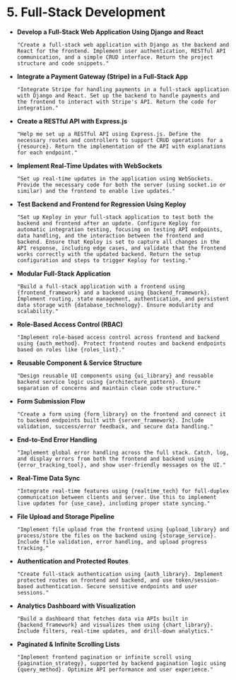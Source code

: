 # **5. Full-Stack Development**

* **Develop a Full-Stack Web Application Using Django and React**

  ```text
  "Create a full-stack web application with Django as the backend and React for the frontend. Implement user authentication, RESTful API communication, and a simple CRUD interface. Return the project structure and code snippets."
  ```

* **Integrate a Payment Gateway (Stripe) in a Full-Stack App**

  ```text
  "Integrate Stripe for handling payments in a full-stack application with Django and React. Set up the backend to handle payments and the frontend to interact with Stripe's API. Return the code for integration."
  ```

* **Create a RESTful API with Express.js**

  ```text
  "Help me set up a RESTful API using Express.js. Define the necessary routes and controllers to support CRUD operations for a {resource}. Return the implementation of the API with explanations for each endpoint."
  ```

* **Implement Real-Time Updates with WebSockets**

  ```text
  "Set up real-time updates in the application using WebSockets. Provide the necessary code for both the server (using socket.io or similar) and the frontend to enable live updates."
  ```

* **Test Backend and Frontend for Regression Using Keploy**

  ```text
  "Set up Keploy in your full-stack application to test both the backend and frontend after an update. Configure Keploy for automatic integration testing, focusing on testing API endpoints, data handling, and the interaction between the frontend and backend. Ensure that Keploy is set to capture all changes in the API response, including edge cases, and validate that the frontend works correctly with the updated backend. Return the setup configuration and steps to trigger Keploy for testing."
  ```

* **Modular Full-Stack Application**

  ```text
  "Build a full-stack application with a frontend using {frontend_framework} and a backend using {backend_framework}. Implement routing, state management, authentication, and persistent data storage with {database_technology}. Ensure modularity and scalability."
  ```

* **Role-Based Access Control (RBAC)**

  ```text
  "Implement role-based access control across frontend and backend using {auth_method}. Protect frontend routes and backend endpoints based on roles like {roles_list}."
  ```

* **Reusable Component & Service Structure**

  ```text
  "Design reusable UI components using {ui_library} and reusable backend service logic using {architecture_pattern}. Ensure separation of concerns and maintain clean code structure."
  ```

* **Form Submission Flow**

  ```text
  "Create a form using {form_library} on the frontend and connect it to backend endpoints built with {server_framework}. Include validation, success/error feedback, and secure data handling."
  ```

* **End-to-End Error Handling**

  ```text
  "Implement global error handling across the full stack. Catch, log, and display errors from both the frontend and backend using {error_tracking_tool}, and show user-friendly messages on the UI."
  ```

* **Real-Time Data Sync**

  ```text
  "Integrate real-time features using {realtime_tech} for full-duplex communication between clients and server. Use this to implement live updates for {use_case}, including proper state syncing."
  ```

* **File Upload and Storage Pipeline**

  ```text
  "Implement file upload from the frontend using {upload_library} and process/store the files on the backend using {storage_service}. Include file validation, error handling, and upload progress tracking."
  ```

* **Authentication and Protected Routes**

  ```text
  "Create full-stack authentication using {auth_library}. Implement protected routes on frontend and backend, and use token/session-based authentication. Secure sensitive endpoints and user sessions."
  ```

* **Analytics Dashboard with Visualization**

  ```text
  "Build a dashboard that fetches data via APIs built in {backend_framework} and visualizes them using {chart_library}. Include filters, real-time updates, and drill-down analytics."
  ```

* **Paginated & Infinite Scrolling Lists**

  ```text
  "Implement frontend pagination or infinite scroll using {pagination_strategy}, supported by backend pagination logic using {query_method}. Optimize API performance and user experience."
  ```

```


